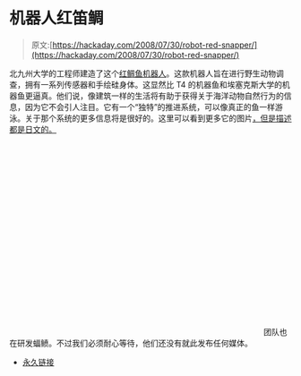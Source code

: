 # 机器人红笛鲷

> 原文:[https://hackaday.com/2008/07/30/robot-red-snapper/](https://hackaday.com/2008/07/30/robot-red-snapper/)

北九州大学的工程师建造了这个[红鲷鱼机器人](http://www.botjunkie.com/2008/07/29/robot-fish-looks-tasty-probably-isnt/)。这款机器人旨在进行野生动物调查，拥有一系列传感器和手绘硅身体。这显然比 T4 的机器鱼和埃塞克斯大学的机器鱼更逼真。他们说，像建筑一样的生活将有助于获得关于海洋动物自然行为的信息，因为它不会引人注目。它有一个“独特”的推进系统，可以像真正的鱼一样游泳。关于那个系统的更多信息将是很好的。这里可以看到更多它的图片[，但是描述都是日文的。](http://robot.watch.impress.co.jp/cda/news/2008/07/25/1206.html)

<object width="450" height="344"><param name="movie" value="http://www.youtube.com/v/WINc1mV-L8Y&amp;hl=en&amp;fs=1"> <param name="allowFullScreen" value="true"></object> 
团队也在研发蝠鲼。不过我们必须耐心等待，他们还没有就此发布任何媒体。

*   [永久链接](http://www.botjunkie.com/2008/07/29/robot-fish-looks-tasty-probably-isnt/)